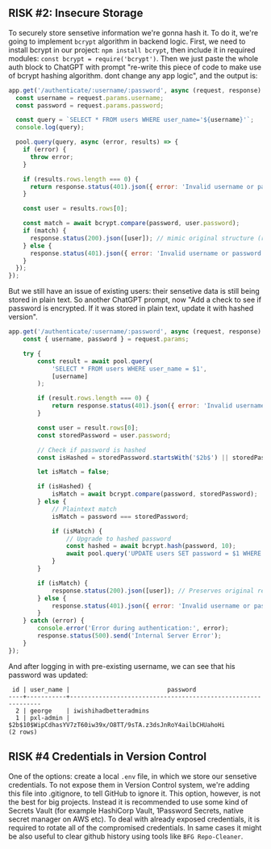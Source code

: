 ## RISK #2: Insecure Storage
To securely store sensetive information we're gonna hash it. To do it, we're going to implement `bcrypt` algorithm in backend logic.
First, we need to install bcrypt in our project: `npm install bcrypt`, then include it in required modules: `const bcrypt = require('bcrypt')`.
Then we just paste the whole auth block to ChatGPT with prompt "re-write this piece of code to make use of bcrypt hashing algorithm. dont change any app logic", and the output is:
```js
app.get('/authenticate/:username/:password', async (request, response) => {
  const username = request.params.username;
  const password = request.params.password;

  const query = `SELECT * FROM users WHERE user_name='${username}'`;
  console.log(query);

  pool.query(query, async (error, results) => {
    if (error) {
      throw error;
    }

    if (results.rows.length === 0) {
      return response.status(401).json({ error: 'Invalid username or password' });
    }

    const user = results.rows[0];

    const match = await bcrypt.compare(password, user.password);
    if (match) {
      response.status(200).json([user]); // mimic original structure (results.rows)
    } else {
      response.status(401).json({ error: 'Invalid username or password' });
    }
  });
});
```

But we still have an issue of existing users: their sensetive data is still being stored in plain text. So another ChatGPT prompt, now "Add a check to see if password is encrypted. If it was stored in plain text, update it with hashed version".
```js
app.get('/authenticate/:username/:password', async (request, response) => {
    const { username, password } = request.params;

    try {
        const result = await pool.query(
            'SELECT * FROM users WHERE user_name = $1',
            [username]
        );

        if (result.rows.length === 0) {
            return response.status(401).json({ error: 'Invalid username or password' });
        }

        const user = result.rows[0];
        const storedPassword = user.password;

        // Check if password is hashed
        const isHashed = storedPassword.startsWith('$2b$') || storedPassword.startsWith('$2a$');

        let isMatch = false;

        if (isHashed) {
            isMatch = await bcrypt.compare(password, storedPassword);
        } else {
            // Plaintext match
            isMatch = password === storedPassword;

            if (isMatch) {
                // Upgrade to hashed password
                const hashed = await bcrypt.hash(password, 10);
                await pool.query('UPDATE users SET password = $1 WHERE id = $2', [hashed, user.id]);
            }
        }

        if (isMatch) {
            response.status(200).json([user]); // Preserves original response format
        } else {
            response.status(401).json({ error: 'Invalid username or password' });
        }
    } catch (error) {
        console.error('Error during authentication:', error);
        response.status(500).send('Internal Server Error');
    }
});
```

And after logging in with pre-existing username, we can see that his password was updated:
```
 id | user_name |                           password                           
----+-----------+--------------------------------------------------------------
  2 | george    | iwishihadbetteradmins
  1 | pxl-admin | $2b$10$WipCdhasYV7zT60iw39x/O8TT/9sTA.z3dsJnRoY4ailbCHUahoHi
(2 rows)
```

## RISK #4 Credentials in Version Control
One of the options: create a local `.env` file, in which we store our sensetive credentials. To not expose them in Version Control system, we're adding this file into .gitignore, to tell GitHub to ignore it. This option, however, is not the best for big projects. Instead it is recommended to use some kind of Secrets Vault (for example HashiCorp Vault, 1Password Secrets, native secret manager on AWS etc).
To deal with already exposed credentials, it is required to rotate all of the compromised credentials. In same cases it might be also useful to clear github history using tools like `BFG Repo-Cleaner`.


